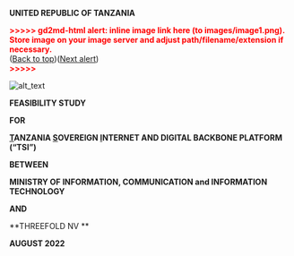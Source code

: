 **UNITED REPUBLIC OF TANZANIA**



<p id="gdcalert1" ><span style="color: red; font-weight: bold">>>>>>  gd2md-html alert: inline image link here (to images/image1.png). Store image on your image server and adjust path/filename/extension if necessary. </span><br>(<a href="#">Back to top</a>)(<a href="#gdcalert2">Next alert</a>)<br><span style="color: red; font-weight: bold">>>>>> </span></p>


![alt_text](images/image1.png "image_tooltip")


**FEASIBILITY STUDY**

**FOR**

**<span style="text-decoration:underline;">T</span>ANZANIA  <span style="text-decoration:underline;">S</span>OVEREIGN <span style="text-decoration:underline;">I</span>NTERNET AND DIGITAL BACKBONE PLATFORM (“TSI”)**

**BETWEEN**

**MINISTRY OF INFORMATION, COMMUNICATION and INFORMATION TECHNOLOGY**

**AND**

**THREEFOLD NV **

**AUGUST 2022**